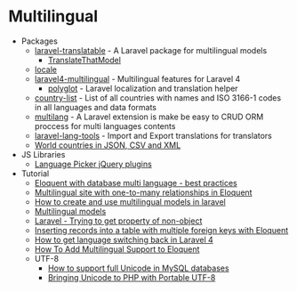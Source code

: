 # Multilingual
* Packages
    - [laravel-translatable](http://goo.gl/PLmaLf) - A Laravel package for multilingual models
        - [TranslateThatModel](http://goo.gl/8MBqGh)
    - [locale](http://goo.gl/AfpyHF)
    - [laravel4-multilingual](http://goo.gl/3xm3bh) - Multilingual features for Laravel 4
        - [polyglot](http://goo.gl/4dtqsc) - Laravel localization and translation helper
    - [country-list](http://goo.gl/HWoqlL) - List of all countries with names and ISO 3166-1 codes in all languages and data formats
    - [multilang](http://goo.gl/pSKsTg) - A Laravel extension is make be easy to CRUD ORM proccess for multi languages contents
    - [laravel-lang-tools](http://goo.gl/qMmVfS) - Import and Export translations for translators
    - [World countries in JSON, CSV and XML](http://goo.gl/ui80Tn)
* JS Libraries
    - [Language Picker jQuery plugins](http://goo.gl/IaSMrC)
* Tutorial
    - [Eloquent with database multi language - best practices](http://goo.gl/dxKOcR)
    - [Multilingual site with one-to-many relationships in Eloquent](http://goo.gl/AvdGHB)
    - [How to create and use multilingual models in laravel](http://goo.gl/4atq4F)
    - [Multilingual models](http://goo.gl/nD1Z0r)
    - [Laravel - Trying to get property of non-object](http://goo.gl/CvD2ad)
    - [Inserting records into a table with multiple foreign keys with Eloquent](http://goo.gl/xCFNKq)
    - [How to get language switching back in Laravel 4](http://goo.gl/dlhVbX)
    - [How To Add Multilingual Support to Eloquent](https://goo.gl/P9A7cE)
    - UTF-8
        - [How to support full Unicode in MySQL databases](http://goo.gl/OjP725)
        - [Bringing Unicode to PHP with Portable UTF-8](http://goo.gl/xgCIB3)
